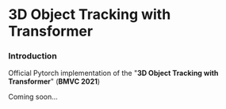 # 3D Object Tracking with Transformer

### Introduction
Official Pytorch implementation of the "**3D Object Tracking with Transformer**" (**BMVC 2021**)

Coming soon...